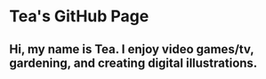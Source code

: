 # Tea's GitHub Page
## Hi, my name is Tea. I enjoy video games/tv, gardening, and creating digital illustrations.
